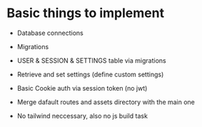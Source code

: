 # Basic things to implement

- Database connections
- Migrations
- USER & SESSION & SETTINGS table via migrations
- Retrieve and set settings (define custom settings)
- Basic Cookie auth via session token (no jwt)

- Merge dafault routes and assets directory with the main one
- No tailwind neccessary, also no js build task